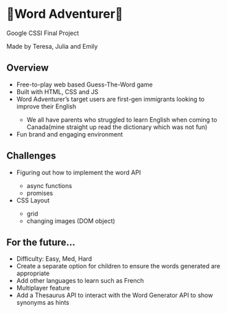 <h1> 👹Word Adventurer🎈</h1>
Google CSSI Final Project

Made by Teresa, Julia and Emily

<h2>Overview</h2>
<ul>
<li>Free-to-play web based Guess-The-Word game </li>
<li>Built with HTML, CSS and JS</li>
<li>Word Adventurer’s target users are first-gen immigrants looking to improve their English</li>
<ul><li>We all have parents who struggled to learn English when coming to Canada(mine straight up read the dictionary which was not fun)</li></ul>
<li>Fun brand and engaging environment</li>
</ul>

<h2>Challenges</h2>
<ul>
<li>Figuring out how to implement the word API </li>
<ul><li>async functions</li><li>promises</li></ul>
<li>CSS Layout</li>
<ul><li>grid</li><li>changing images (DOM object)</li></ul>
</ul>

<h2>For the future…</h2> 
<ul>
<li>
Difficulty: Easy, Med, Hard</li><li>
Create a separate option for children to ensure the words generated are appropriate</li>
<li>Add other languages to learn such as French</li>
<li>Multiplayer feature</li>
<li>Add a Thesaurus API to interact with the Word Generator API to show synonyms as hints
</li>
</ul>
